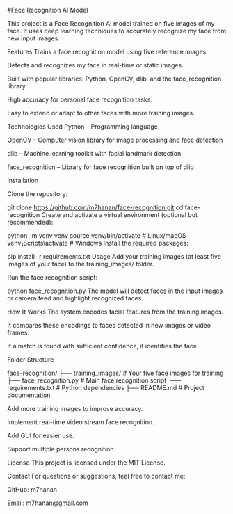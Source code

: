 #Face Recognition AI Model

This project is a Face Recognition AI model trained on five images of my face. It uses deep learning techniques to accurately recognize my face from new input images.


Features
Trains a face recognition model using five reference images.

Detects and recognizes my face in real-time or static images.

Built with popular libraries: Python, OpenCV, dlib, and the face_recognition library.

High accuracy for personal face recognition tasks.

Easy to extend or adapt to other faces with more training images.

Technologies Used
Python – Programming language

OpenCV – Computer vision library for image processing and face detection

dlib – Machine learning toolkit with facial landmark detection

face_recognition – Library for face recognition built on top of dlib


Installation

Clone the repository:


git clone https://github.com/m7hanan/face-recognition.git
cd face-recognition
Create and activate a virtual environment (optional but recommended):

python -m venv venv
source venv/bin/activate   # Linux/macOS
venv\Scripts\activate      # Windows
Install the required packages:

pip install -r requirements.txt
Usage
Add your training images (at least five images of your face) to the training_images/ folder.

Run the face recognition script:


python face_recognition.py
The model will detect faces in the input images or camera feed and highlight recognized faces.

How It Works
The system encodes facial features from the training images.

It compares these encodings to faces detected in new images or video frames.

If a match is found with sufficient confidence, it identifies the face.

Folder Structure

face-recognition/
├── training_images/        # Your five face images for training
├── face_recognition.py     # Main face recognition script
├── requirements.txt        # Python dependencies
├── README.md               # Project documentation

Add more training images to improve accuracy.

Implement real-time video stream face recognition.

Add GUI for easier use.

Support multiple persons recognition.

License
This project is licensed under the MIT License.

Contact
For questions or suggestions, feel free to contact me:

GitHub: m7hanan

Email: m7hanan@gmail.com

